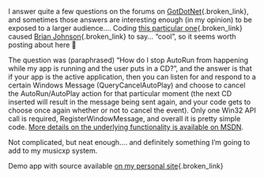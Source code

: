 I answer quite a few questions on the forums on [GotDotNet](http://www.gotdotnet.com/){.broken_link}, and sometimes those answers are interesting enough (in my opinion) to be exposed to a larger audience&#8230;. Coding [this particular one](http://www.gotdotnet.com/Community/MessageBoard/Thread.aspx?id=220170&Page=1#222216){.broken_link} caused [Brian Johnson](http://blogs.msdn.com/brianjo){.broken_link} to say&#8230; &#8220;cool&#8221;, so it seems worth posting about here 🙂

The question was (paraphrased) &#8220;How do I stop AutoRun from happening while my app is running and the user puts in a CD?&#8221;, and the answer is that if your app is the active application, then you can listen for and respond to a certain Windows Message (QueryCancelAutoPlay) and choose to cancel the AutoRun/AutoPlay action for that particular moment (the next CD inserted will result in the message being sent again, and your code gets to choose once again whether or not to cancel the event). Only one Win32 API call is required, RegisterWindowMessage, and overall it is pretty simple code. [More details on the underlying functionality is available on MSDN](http://msdn.microsoft.com/library/default.asp?url=/library/en-us/shellcc/platform/shell/programmersguide/shell_basics/shell_basics_extending/autorun/autoplay_reg.asp).

Not complicated, but neat enough&#8230;. and definitely something I&#8217;m going to add to my musicxp system.

Demo app with source available [on my personal site](http://www.duncanmackenzie.net/Samples/default.aspx){.broken_link}